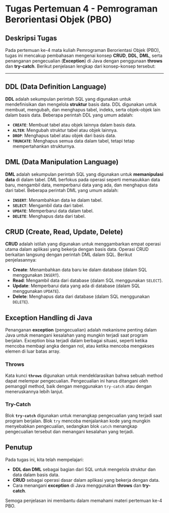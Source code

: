 # Tugas Pertemuan 4 - Pemrograman Berorientasi Objek (PBO)

## Deskripsi Tugas
Pada pertemuan ke-4 mata kuliah Pemrograman Berorientasi Objek (PBO), tugas ini mencakup pembahasan mengenai konsep **CRUD**, **DDL**, **DML**, serta penanganan pengecualian (**Exception**) di Java dengan penggunaan **throws** dan **try-catch**. Berikut penjelasan lengkap dari konsep-konsep tersebut:

---

## DDL (Data Definition Language)
**DDL** adalah sekumpulan perintah SQL yang digunakan untuk mendefinisikan dan mengelola **struktur** basis data. DDL digunakan untuk membuat, mengubah, dan menghapus tabel, indeks, serta objek-objek lain dalam basis data. Beberapa perintah DDL yang umum adalah:
- **`CREATE`**: Membuat tabel atau objek lainnya dalam basis data.
- **`ALTER`**: Mengubah struktur tabel atau objek lainnya.
- **`DROP`**: Menghapus tabel atau objek dari basis data.
- **`TRUNCATE`**: Menghapus semua data dalam tabel, tetapi tetap mempertahankan strukturnya.

## DML (Data Manipulation Language)
**DML** adalah sekumpulan perintah SQL yang digunakan untuk **memanipulasi data** di dalam tabel. DML berfokus pada operasi seperti memasukkan data baru, mengambil data, memperbarui data yang ada, dan menghapus data dari tabel. Beberapa perintah DML yang umum adalah:
- **`INSERT`**: Menambahkan data ke dalam tabel.
- **`SELECT`**: Mengambil data dari tabel.
- **`UPDATE`**: Memperbarui data dalam tabel.
- **`DELETE`**: Menghapus data dari tabel.

## CRUD (Create, Read, Update, Delete)
**CRUD** adalah istilah yang digunakan untuk menggambarkan empat operasi utama dalam aplikasi yang bekerja dengan basis data. Operasi CRUD berkaitan langsung dengan perintah DML dalam SQL. Berikut penjelasannya:
- **Create**: Menambahkan data baru ke dalam database (dalam SQL menggunakan `INSERT`).
- **Read**: Mengambil data dari database (dalam SQL menggunakan `SELECT`).
- **Update**: Memperbarui data yang ada di database (dalam SQL menggunakan `UPDATE`).
- **Delete**: Menghapus data dari database (dalam SQL menggunakan `DELETE`).

## Exception Handling di Java
Penanganan **exception** (pengecualian) adalah mekanisme penting dalam Java untuk menangani kesalahan yang mungkin terjadi saat program berjalan. Exception bisa terjadi dalam berbagai situasi, seperti ketika mencoba membagi angka dengan nol, atau ketika mencoba mengakses elemen di luar batas array.

### Throws
Kata kunci **`throws`** digunakan untuk mendeklarasikan bahwa sebuah method dapat melempar pengecualian. Pengecualian ini harus ditangani oleh pemanggil method, baik dengan menggunakan `try-catch` atau dengan meneruskannya lebih lanjut.

### Try-Catch
Blok **`try-catch`** digunakan untuk menangkap pengecualian yang terjadi saat program berjalan. Blok `try` mencoba menjalankan kode yang mungkin menyebabkan pengecualian, sedangkan blok `catch` menangkap pengecualian tersebut dan menangani kesalahan yang terjadi.

## Penutup
Pada tugas ini, kita telah mempelajari:
- **DDL dan DML** sebagai bagian dari SQL untuk mengelola struktur dan data dalam basis data.
- **CRUD** sebagai operasi dasar dalam aplikasi yang bekerja dengan data.
- Cara menangani **exception** di Java menggunakan **throws** dan **try-catch**.

Semoga penjelasan ini membantu dalam memahami materi pertemuan ke-4 PBO.

